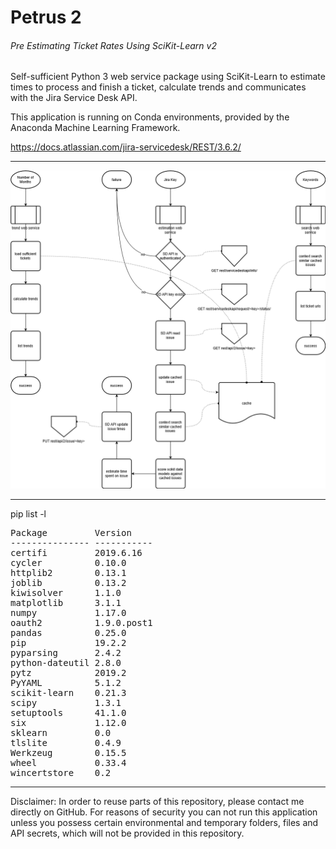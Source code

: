 # Petrus 2
###### Pre Estimating Ticket Rates Using SciKit-Learn v2

Self-sufficient Python 3 web service package using SciKit-Learn to estimate times to process and finish a ticket, calculate trends and communicates with the Jira Service Desk API.

This application is running on Conda environments, provided by the Anaconda Machine Learning Framework.

https://docs.atlassian.com/jira-servicedesk/REST/3.6.2/

___

![Petrus 2 Flow Chart](src/petrus_v2.png "Petrus 2 Flow Chart")

___

pip list -l
<pre>
Package         Version
--------------- -----------
certifi         2019.6.16
cycler          0.10.0
httplib2        0.13.1
joblib          0.13.2
kiwisolver      1.1.0
matplotlib      3.1.1
numpy           1.17.0
oauth2          1.9.0.post1
pandas          0.25.0
pip             19.2.2
pyparsing       2.4.2
python-dateutil 2.8.0
pytz            2019.2
PyYAML          5.1.2
scikit-learn    0.21.3
scipy           1.3.1
setuptools      41.1.0
six             1.12.0
sklearn         0.0
tlslite         0.4.9
Werkzeug        0.15.5
wheel           0.33.4
wincertstore    0.2
</pre>

___

Disclaimer: In order to reuse parts of this repository, please contact me directly on GitHub. For reasons of security you can not run this application unless you possess certain environmental and temporary folders, files and API secrets, which will not be provided in this repository.